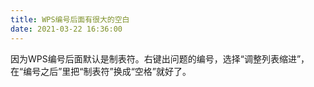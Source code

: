 ```yaml
---
title: WPS编号后面有很大的空白
date: 2021-03-22 16:36:00
---
```


因为WPS编号后面默认是制表符。右键出问题的编号，选择“调整列表缩进”，在“编号之后”里把“制表符”换成“空格”就好了。
